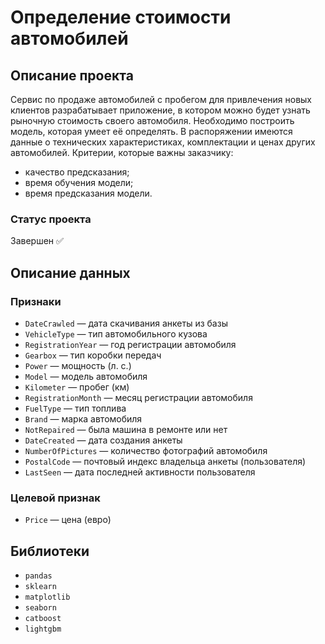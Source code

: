 # Определение стоимости автомобилей

## Описание проекта
Сервис по продаже автомобилей с пробегом для привлечения новых клиентов разрабатывает приложение, в котором можно будет узнать рыночную стоимость своего автомобиля. Необходимо построить модель, которая умеет её определять. В распоряжении имеются данные о технических характеристиках, комплектации и ценах других автомобилей.
Критерии, которые важны заказчику:
- качество предсказания;
- время обучения модели;
- время предсказания модели.
### Статус проекта
Завершен ✅

## Описание данных
### Признаки
- ```DateCrawled``` — дата скачивания анкеты из базы
- ```VehicleType``` — тип автомобильного кузова
- ```RegistrationYear``` — год регистрации автомобиля
- ```Gearbox``` — тип коробки передач
- ```Power``` — мощность (л. с.)
- ```Model``` — модель автомобиля
- ```Kilometer``` — пробег (км)
- ```RegistrationMonth``` — месяц регистрации автомобиля
- ```FuelType``` — тип топлива
- ```Brand``` — марка автомобиля
- ```NotRepaired``` — была машина в ремонте или нет
- ```DateCreated``` — дата создания анкеты
- ```NumberOfPictures``` — количество фотографий автомобиля
- ```PostalCode``` — почтовый индекс владельца анкеты (пользователя)
- ```LastSeen``` — дата последней активности пользователя
### Целевой признак
- ```Price``` — цена (евро)

## Библиотеки
- ```pandas```
- ```sklearn```
- ```matplotlib```
- ```seaborn```
- ```catboost```
- ```lightgbm```